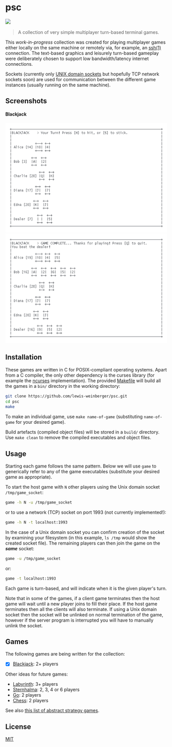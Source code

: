 # psc

![](https://github.com/lewis-weinberger/psc/workflows/build/badge.svg)

> A collection of very simple multiplayer turn-based terminal games.

This *work-in-progress* collection was created for playing multiplayer games either locally on the same machine or remotely via, for example, an [ssh(1)](https://man.openbsd.org/ssh) connection. The text-based graphics and leisurely turn-based gameplay were deliberately chosen to support low bandwidth/latency internet connections.

Sockets (currently only [UNIX domain sockets](https://en.wikipedia.org/wiki/Unix_domain_socket) but hopefully TCP network sockets soon) are used for communication between the different game instances (usually running on the same machine).

## Screenshots

#### Blackjack
![blackjack start](./img/blackjack.png)
![blackjack finish](./img/blackjack2.png)

## Installation

These games are written in C for POSIX-compliant operating systems. Apart from a C compiler, the only other dependency is the curses library (for example the [ncurses](https://invisible-island.net/ncurses/#downloads) implementation). The provided [Makefile](./Makefile) will build all the games in a `bin/` directory in the working directory:

```sh
git clone https://github.com/lewis-weinberger/psc.git
cd psc
make
```

To make an individual game, use `make name-of-game` (substituting `name-of-game` for your desired game).

Build artefacts (compiled object files) will be stored in a `build/` directory. Use `make clean` to remove the compiled executables and object files.

## Usage

Starting each game follows the same pattern. Below we will use `game` to generically refer to any of the game executables (substitute your desired game as appropriate).

To start the host game with `N` other players using the Unix domain socket `/tmp/game_socket`:
```sh
game -h N -u /tmp/game_socket
```
or to use a network (TCP) socket on port 1993 (not currently implemented!):
```sh
game -h N -t localhost:1993
```
In the case of a Unix domain socket you can confirm creation of the socket by examining your filesystem (in this example, `ls /tmp` would show the created socket file). The remaining players can then join the game on the _**same**_ socket:
```sh
game -u /tmp/game_socket
```
or:
```sh
game -t localhost:1993
```

Each game is turn-based, and will indicate when it is the given player's turn.

Note that in some of the games, if a client game terminates then the host game will wait until a new player joins to fill their place. If the host game terminates then all the clients will also terminate. If using a Unix domain socket then the socket will be unlinked on normal termination of the game, however if the server program is interrupted you will have to manually unlink the socket.

## Games

The following games are being written for the collection:
- [x] [Blackjack](https://en.wikipedia.org/wiki/Blackjack): 2+ players

Other ideas for future games:
- [Labyrinth](https://en.wikipedia.org/wiki/Labyrinth_(paper-and-pencil_game)): 3+ players
- [Sternhalma](https://en.wikipedia.org/wiki/Chinese_checkers): 2, 3, 4 or 6 players
- [Go](https://en.wikipedia.org/wiki/Go_(game)): 2 players
- [Chess](https://en.wikipedia.org/wiki/Chess): 2 players

See also [this list of abstract strategy games](https://en.wikipedia.org/wiki/List_of_abstract_strategy_games).


## License

[MIT](./LICENSE)
